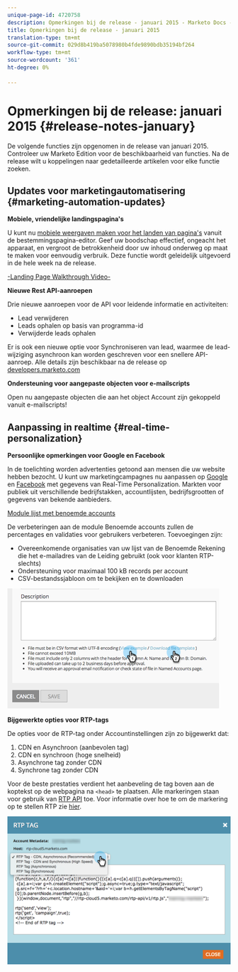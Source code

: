 ```yaml
---
unique-page-id: 4720758
description: Opmerkingen bij de release - januari 2015 - Marketo Docs - Productdocumentatie
title: Opmerkingen bij de release - januari 2015
translation-type: tm+mt
source-git-commit: 029d8b419ba5078980b4fde9890bdb35194bf264
workflow-type: tm+mt
source-wordcount: '361'
ht-degree: 0%

---
```



# Opmerkingen bij de release: januari 2015 {#release-notes-january}

De volgende functies zijn opgenomen in de release van januari 2015. Controleer uw Marketo Edition voor de beschikbaarheid van functies. Na de release wilt u koppelingen naar gedetailleerde artikelen voor elke functie zoeken.

## Updates voor marketingautomatisering {#marketing-automation-updates}

**Mobiele, vriendelijke landingspagina&#39;s**

U kunt nu [mobiele weergaven maken voor het landen van pagina&#39;s](/help/marketo/product-docs/demand-generation/landing-pages/free-form-landing-pages/add-a-mobile-view-for-your-free-form-landing-page.md) vanuit de bestemmingspagina-editor. Geef uw boodschap effectief, ongeacht het apparaat, en vergroot de betrokkenheid door uw inhoud onderweg op maat te maken voor eenvoudig verbruik. Deze functie wordt geleidelijk uitgevoerd in de hele week na de release.

[-Landing Page Walkthrough Video-](https://youtu.be/aPQHlG2X6c0)

**Nieuwe Rest API-aanroepen**

Drie nieuwe aanroepen voor de API voor leidende informatie en activiteiten:

* Lead verwijderen
* Leads ophalen op basis van programma-id
* Verwijderde leads ophalen

Er is ook een nieuwe optie voor Synchroniseren van lead, waarmee de lead-wijziging asynchroon kan worden geschreven voor een snellere API-aanroep. Alle details zijn beschikbaar na de release op [developers.marketo.com](https://developers.marketo.com)

**Ondersteuning voor aangepaste objecten voor e-mailscripts**

Open nu aangepaste objecten die aan het object Account zijn gekoppeld vanuit e-mailscripts!

## Aanpassing in realtime {#real-time-personalization}

**Persoonlijke opmerkingen voor Google en Facebook**

In de toelichting worden advertenties getoond aan mensen die uw website hebben bezocht. U kunt uw marketingcampagnes nu aanpassen op [Google](/help/marketo/product-docs/web-personalization/website-retargeting/personalized-remarketing-in-google.md) en [Facebook](/help/marketo/product-docs/web-personalization/website-retargeting/personalized-remarketing-in-facebook.md) met gegevens van Real-Time Personalization. Markten voor publiek uit verschillende bedrijfstakken, accountlijsten, bedrijfsgrootten of gegevens van bekende aanbieders.

[Module lijst met benoemde accounts](/help/marketo/product-docs/web-personalization/account-based-web-marketing/create-a-new-account-list.md)

De verbeteringen aan de module Benoemde accounts zullen de percentages en validaties voor gebruikers verbeteren. Toevoegingen zijn:

* Overeenkomende organisaties van uw lijst van de Benoemde Rekening die het e-mailadres van de Leiding gebruikt (ook voor klanten RTP-slechts)
* Ondersteuning voor maximaal 100 kB records per account
* CSV-bestandssjabloon om te bekijken en te downloaden

![](assets/image2015-1-14-11-3a12-3a16.png)

**Bijgewerkte opties voor RTP-tags**

De opties voor de RTP-tag onder Accountinstellingen zijn zo bijgewerkt dat:

1. CDN en Asynchroon (aanbevolen tag)
1. CDN en synchroon (hoge snelheid)
1. Asynchrone tag zonder CDN
1. Synchrone tag zonder CDN

Voor de beste prestaties verdient het aanbeveling de tag boven aan de koptekst op de webpagina na `<head>` te plaatsen. Alle markeringen staan voor gebruik van [RTP API](https://developers.marketo.com/documentation/websites/rtp-js-api/) toe. Voor informatie over hoe te om de markering op te stellen RTP zie [hier](/help/marketo/product-docs/web-personalization/rtp-tag-implementation/deploy-the-rtp-javascript.md).

![](assets/image2015-1-15-13-3a30-3a45.png)
